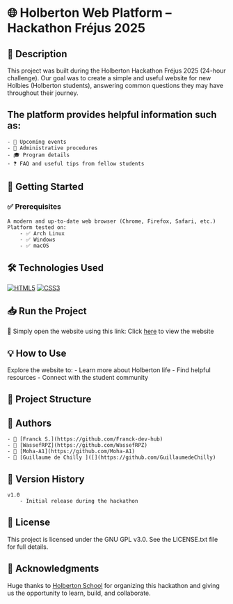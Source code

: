 # 🌐 Holberton Web Platform – Hackathon Fréjus 2025
## 📌 Description
This project was built during the Holberton Hackathon Fréjus 2025 (24-hour challenge).
Our goal was to create a simple and useful website for new Holbies (Holberton students), answering common questions they may have throughout their journey.

## The platform provides helpful information such as:
    - 📅 Upcoming events
    - 🧾 Administrative procedures
    - 🎓 Program details
    - ❓ FAQ and useful tips from fellow students

## 🚀 Getting Started
### ✅ Prerequisites
    A modern and up-to-date web browser (Chrome, Firefox, Safari, etc.)
    Platform tested on:
        - ✅ Arch Linux
        - ✅ Windows
        - ✅ macOS

## 🛠️ Technologies Used
[![HTML5](https://img.shields.io/badge/HTML5-E34F26?logo=html5&logoColor=white)](#)
[![CSS3](https://img.shields.io/badge/CSS3-1572B6?logo=css3&logoColor=white)](#)

## 📥 Run the Project
🔗 Simply open the website using this link: Click [here]() to view the website
    
## 💡 How to Use
Explore the website to:
    - Learn more about Holberton life
    - Find helpful resources
    - Connect with the student community

## 📁 Project Structure


## 👥 Authors
    - 👤 [Franck S.](https://github.com/Franck-dev-hub)
    - 👤 [WassefRPZ](https://github.com/WassefRPZ)
    - 👤 [Moha-A1](https://github.com/Moha-A1)
    - 👤 [Guillaume de Chilly ]([](https://github.com/GuillaumedeChilly)

## 📝 Version History
    v1.0
        - Initial release during the hackathon

## 📜 License
This project is licensed under the GNU GPL v3.0.
See the LICENSE.txt file for full details.

## 💖 Acknowledgments
Huge thanks to [Holberton School](https://www.holbertonschool.com/) for organizing this hackathon and giving us the opportunity to learn, build, and collaborate.
